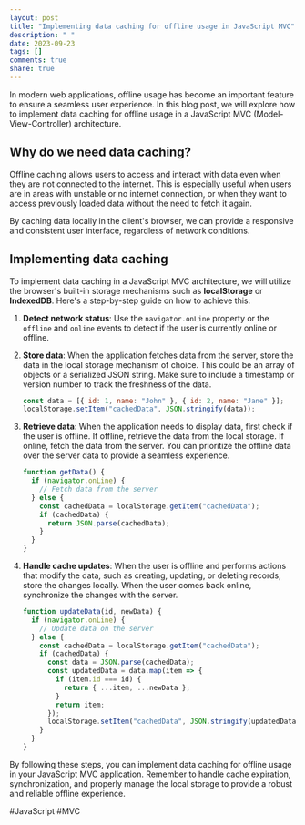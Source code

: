 ```yaml
---
layout: post
title: "Implementing data caching for offline usage in JavaScript MVC"
description: " "
date: 2023-09-23
tags: []
comments: true
share: true
---
```


In modern web applications, offline usage has become an important feature to ensure a seamless user experience. In this blog post, we will explore how to implement data caching for offline usage in a JavaScript MVC (Model-View-Controller) architecture.

## Why do we need data caching?

Offline caching allows users to access and interact with data even when they are not connected to the internet. This is especially useful when users are in areas with unstable or no internet connection, or when they want to access previously loaded data without the need to fetch it again.

By caching data locally in the client's browser, we can provide a responsive and consistent user interface, regardless of network conditions.

## Implementing data caching

To implement data caching in a JavaScript MVC architecture, we will utilize the browser's built-in storage mechanisms such as **localStorage** or **IndexedDB**. Here's a step-by-step guide on how to achieve this:

1. **Detect network status**: Use the `navigator.onLine` property or the `offline` and `online` events to detect if the user is currently online or offline.

2. **Store data**: When the application fetches data from the server, store the data in the local storage mechanism of choice. This could be an array of objects or a serialized JSON string. Make sure to include a timestamp or version number to track the freshness of the data.

   ```javascript
   const data = [{ id: 1, name: "John" }, { id: 2, name: "Jane" }];
   localStorage.setItem("cachedData", JSON.stringify(data));
   ```

3. **Retrieve data**: When the application needs to display data, first check if the user is offline. If offline, retrieve the data from the local storage. If online, fetch the data from the server. You can prioritize the offline data over the server data to provide a seamless experience.

   ```javascript
   function getData() {
     if (navigator.onLine) {
       // Fetch data from the server
     } else {
       const cachedData = localStorage.getItem("cachedData");
       if (cachedData) {
         return JSON.parse(cachedData);
       }
     }
   }
   ```

4. **Handle cache updates**: When the user is offline and performs actions that modify the data, such as creating, updating, or deleting records, store the changes locally. When the user comes back online, synchronize the changes with the server.

   ```javascript
   function updateData(id, newData) {
     if (navigator.onLine) {
       // Update data on the server
     } else {
       const cachedData = localStorage.getItem("cachedData");
       if (cachedData) {
         const data = JSON.parse(cachedData);
         const updatedData = data.map(item => {
           if (item.id === id) {
             return { ...item, ...newData };
           }
           return item;
         });
         localStorage.setItem("cachedData", JSON.stringify(updatedData));
       }
     }
   }
   ```

By following these steps, you can implement data caching for offline usage in your JavaScript MVC application. Remember to handle cache expiration, synchronization, and properly manage the local storage to provide a robust and reliable offline experience.

#JavaScript #MVC